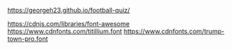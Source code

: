 https://georgeh23.github.io/football-quiz/

<!-- fonts -->
https://cdnjs.com/libraries/font-awesome
https://www.cdnfonts.com/titillium.font
https://www.cdnfonts.com/trump-town-pro.font